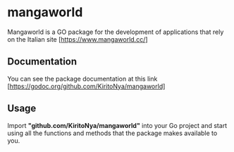 # mangaworld

Mangaworld is a GO package for the development of applications that rely on the Italian site [https://www.mangaworld.cc/]

## Documentation

You can see the package documentation at this link [https://godoc.org/github.com/KiritoNya/mangaworld]

## Usage

Import **"github.com/KiritoNya/mangaworld"** into your Go project and start using all the functions and methods that the package makes available to you.
